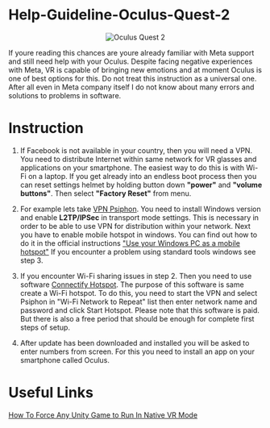 # Help-Guideline-Oculus-Quest-2
<p align="center">
  <img src="https://equipvr.io/wp-content/uploads/2020/09/oculus-quest-2-logo-290.60505260324xauto@2x.png" alt="Oculus Quest 2"/>
</p>
If youre reading this chances are youre already familiar with Meta support and still need help with your Oculus. Despite facing negative experiences with Meta, VR is capable of bringing new emotions and at moment Oculus is one of best options for this. Do not treat this instruction as a universal one. After all even in Meta company itself I do not know about many errors and solutions to problems in software.


# Instruction

1. If Facebook is not available in your country, then you will need a VPN. You need to distribute Internet within same network for VR glasses and applications on your smartphone. The easiest way to do this is with Wi-Fi on a laptop. If you get already into an endless boot process then you can reset settings helmet by holding button down **"power"** and **"volume buttons"**. Then select **"Factory Reset"** from menu.

2. For example lets take [VPN Psiphon](https://psiphon.ca). You need to install Windows version and enable **L2TP/IPSec** in transport mode settings. This is necessary in order to be able to use VPN for distribution within your network. Next you have to enable mobile hotspot in windows. You can find out how to do it in the official instructions ["Use your Windows PC as a mobile hotspot"](https://support.microsoft.com/en-us/windows/use-your-windows-pc-as-a-mobile-hotspot-c89b0fad-72d5-41e8-f7ea-406ad9036b85) If you encounter a problem using standard tools windows see step 3.

3. If you encounter Wi-Fi sharing issues in step 2. Then you need to use software [Connectify Hotspot](https://connectify.me). The purpose of this software is same  create a Wi-Fi hotspot. To do this, you need to start the VPN and select Psiphon in "Wi-Fi Network to Repeat" list then enter network name and password and click Start Hotspot. Please note that this software is paid. But there is also a free period that should be enough for complete first steps of setup.

4. After update has been downloaded and installed you will be asked to enter numbers from screen. For this you need to install an app on your smartphone called Oculus.


# Useful Links

[How To Force Any Unity Game to Run In Native VR Mode](https://www.notion.so/beastsaber/How-To-Force-Any-Unity-Game-to-Run-In-Native-VR-Mode-cf8c50f66f2740d5b692db786a8386a1)
